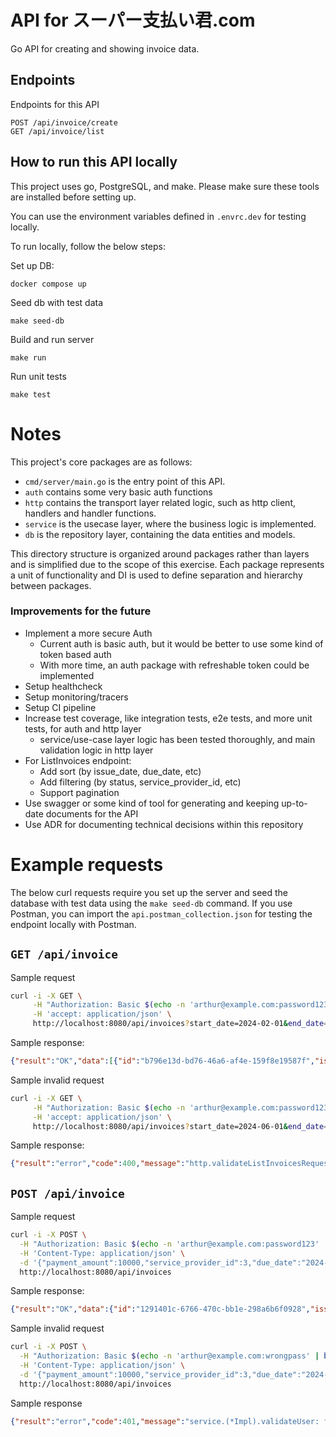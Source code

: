 # API for スーパー支払い君.com
Go API for creating and showing invoice data.

## Endpoints
Endpoints for this API
```
POST /api/invoice/create
GET /api/invoice/list
```

## How to run this API locally
This project uses go, PostgreSQL, and make. Please make sure these tools are installed before setting up.

You can use the environment variables defined in `.envrc.dev` for testing locally.

To run locally, follow the below steps:


Set up DB:
```
docker compose up
```
Seed db with test data
```
make seed-db
```
Build and run server
```
make run
```
Run unit tests
```
make test
```

# Notes
This project's core packages are as follows:
- `cmd/server/main.go` is the entry point of this API.
- `auth` contains some very basic auth functions
- `http` contains the transport layer related logic, such as http client, handlers and handler functions.
- `service` is the usecase layer, where the business logic is implemented.
- `db` is the repository layer, containing the data entities and models. 

This directory structure is organized around packages rather than layers and is simplified due to the scope of this exercise. Each package represents a unit of functionality and DI is used to define separation and hierarchy between packages.

### Improvements for the future
- Implement a more secure Auth
  - Current auth is basic auth, but it would be better to use some kind of token based auth
  - With more time, an auth package with refreshable token could be implemented
- Setup healthcheck
- Setup monitoring/tracers
- Setup CI pipeline
- Increase test coverage, like integration tests, e2e tests, and more unit tests, for auth and http layer
  - service/use-case layer logic has been tested thoroughly, and main validation logic in http layer
- For ListInvoices endpoint:
  - Add sort (by issue_date, due_date, etc)
  - Add filtering (by status, service_provider_id, etc)
  - Support pagination
- Use swagger or some kind of tool for generating and keeping up-to-date documents for the API
- Use ADR for documenting technical decisions within this repository

# Example requests
The below curl requests require you set up the server and seed the database with test data using the `make seed-db` command.
If you use Postman, you can import the `api.postman_collection.json` for testing the endpoint locally with Postman.

## `GET /api/invoice`
Sample request
```bash
curl -i -X GET \
     -H "Authorization: Basic $(echo -n 'arthur@example.com:password123' | base64)" \
     -H 'accept: application/json' \
     http://localhost:8080/api/invoices?start_date=2024-02-01&end_date=2024-07-01
```
Sample response:
```json
{"result":"OK","data":[{"id":"b796e13d-bd76-46a6-af4e-159f8e19587f","issue_date":"2024-02-15T11:12:57.06461+09:00","payment_amount":100,"commission":4,"commission_rate":0.04,"tax":1.1,"tax_rate":0.1,"amount":104.4,"due_date":"2024-03-16T11:12:57.06461+09:00","company_id":1,"service_provider_id":1,"status":"OUTSTANDING"}]}
```
Sample invalid request
```bash
curl -i -X GET \
     -H "Authorization: Basic $(echo -n 'arthur@example.com:password123' | base64)" \
     -H 'accept: application/json' \
     http://localhost:8080/api/invoices?start_date=2024-06-01&end_date=2024-04-01
```
Sample response:
```json
{"result":"error","code":400,"message":"http.validateListInvoicesRequest: start_date 2024-06-01 is after end_date 2024-04-01"}
```

## `POST /api/invoice`
Sample request
```bash
curl -i -X POST \
  -H "Authorization: Basic $(echo -n 'arthur@example.com:password123' | base64)" \
  -H 'Content-Type: application/json' \
  -d '{"payment_amount":10000,"service_provider_id":3,"due_date":"2024-05-12T17:11:15.504318+09:00" }' \
  http://localhost:8080/api/invoices
```
Sample response:
```json
{"result":"OK","data":{"id":"1291401c-6766-470c-bb1e-298a6b6f0928","issue_date":"2024-02-16T10:10:17.893791+09:00","payment_amount":10000,"commission":400,"commission_rate":0.04,"tax":40,"tax_rate":0.1,"amount":10440,"due_date":"2024-06-12T17:11:15.504318+09:00","company_id":2,"service_provider_id":3,"status":"OUTSTANDING"}}
```
Sample invalid request
```bash
curl -i -X POST \
  -H "Authorization: Basic $(echo -n 'arthur@example.com:wrongpass' | base64)" \
  -H 'Content-Type: application/json' \
  -d '{"payment_amount":10000,"service_provider_id":3,"due_date":"2024-06-12T17:11:15.504318+09:00" }' \
  http://localhost:8080/api/invoices
```
Sample response
```json
{"result":"error","code":401,"message":"service.(*Impl).validateUser: failed to authenticate user Arthur (arthur@example.com), wrong password"}
```
